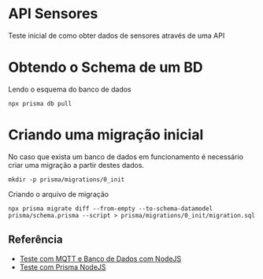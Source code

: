 # API Sensores

Teste inicial de como obter dados de sensores através de uma API

# Obtendo o Schema de um BD

Lendo o esquema do banco de dados

```
npx prisma db pull
```

# Criando uma migração inicial

No caso que exista um banco de dados em funcionamento é necessário criar uma migração a partir destes dados.

```
mkdir -p prisma/migrations/0_init
```

Criando o arquivo de migração

```
npx prisma migrate diff --from-empty --to-schema-datamodel prisma/schema.prisma --script > prisma/migrations/0_init/migration.sql
```

## Referência

- [Teste com MQTT e Banco de Dados com NodeJS](https://github.com/orivaldosantana/teste_mqtt_nodejs_bd)
- [Teste com Prisma NodeJS](https://github.com/orivaldosantana/teste_prisma_nodejs)
